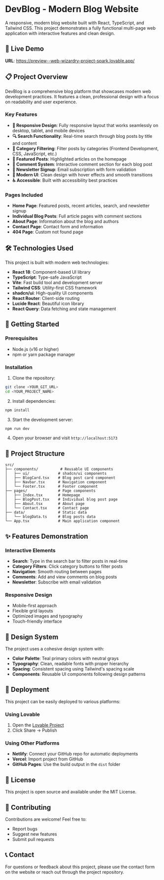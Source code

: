 # DevBlog - Modern Blog Website

A responsive, modern blog website built with React, TypeScript, and Tailwind CSS. This project demonstrates a fully functional multi-page web application with interactive features and clean design.

## 🌟 Live Demo

**URL**: https://preview--web-wizardry-project-spark.lovable.app/

## 📋 Project Overview

DevBlog is a comprehensive blog platform that showcases modern web development practices. It features a clean, professional design with a focus on readability and user experience.

### Key Features

- **📱 Responsive Design**: Fully responsive layout that works seamlessly on desktop, tablet, and mobile devices
- **🔍 Search Functionality**: Real-time search through blog posts by title and content
- **📂 Category Filtering**: Filter posts by categories (Frontend Development, CSS, JavaScript, etc.)
- **📖 Featured Posts**: Highlighted articles on the homepage
- **💬 Comment System**: Interactive comment section for each blog post
- **📧 Newsletter Signup**: Email subscription with form validation
- **🎨 Modern UI**: Clean design with hover effects and smooth transitions
- **♿ Accessible**: Built with accessibility best practices

### Pages Included

- **Home Page**: Featured posts, recent articles, search, and newsletter signup
- **Individual Blog Posts**: Full article pages with comment sections
- **About Page**: Information about the blog and authors
- **Contact Page**: Contact form and information
- **404 Page**: Custom not found page

## 🛠️ Technologies Used

This project is built with modern web technologies:

- **React 18**: Component-based UI library
- **TypeScript**: Type-safe JavaScript
- **Vite**: Fast build tool and development server
- **Tailwind CSS**: Utility-first CSS framework
- **shadcn/ui**: High-quality UI components
- **React Router**: Client-side routing
- **Lucide React**: Beautiful icon library
- **React Query**: Data fetching and state management

## 🚀 Getting Started

### Prerequisites

- Node.js (v16 or higher)
- npm or yarn package manager

### Installation

1. Clone the repository:
```bash
git clone <YOUR_GIT_URL>
cd <YOUR_PROJECT_NAME>
```

2. Install dependencies:
```bash
npm install
```

3. Start the development server:
```bash
npm run dev
```

4. Open your browser and visit `http://localhost:5173`

## 📁 Project Structure

```
src/
├── components/          # Reusable UI components
│   ├── ui/             # shadcn/ui components
│   ├── BlogCard.tsx    # Blog post card component
│   ├── Navbar.tsx      # Navigation component
│   └── Footer.tsx      # Footer component
├── pages/              # Page components
│   ├── Index.tsx       # Homepage
│   ├── BlogPost.tsx    # Individual blog post page
│   ├── About.tsx       # About page
│   └── Contact.tsx     # Contact page
├── data/               # Static data
│   └── blogData.ts     # Blog posts data
└── App.tsx             # Main application component
```

## ✨ Features Demonstration

### Interactive Elements
- **Search**: Type in the search bar to filter posts in real-time
- **Category Filters**: Click category buttons to filter posts
- **Navigation**: Smooth routing between pages
- **Comments**: Add and view comments on blog posts
- **Newsletter**: Subscribe with email validation

### Responsive Design
- Mobile-first approach
- Flexible grid layouts
- Optimized images and typography
- Touch-friendly interface

## 🎨 Design System

The project uses a cohesive design system with:
- **Color Palette**: Teal primary colors with neutral grays
- **Typography**: Clean, readable fonts with proper hierarchy
- **Spacing**: Consistent spacing using Tailwind's spacing scale
- **Components**: Reusable UI components following design patterns

## 🚢 Deployment

This project can be easily deployed to various platforms:

### Using Lovable
1. Open the [Lovable Project](https://lovable.dev/projects/1c44b12e-1984-4d2f-8688-2e8d72aee2f4)
2. Click Share → Publish

### Using Other Platforms
- **Netlify**: Connect your GitHub repo for automatic deployments
- **Vercel**: Import project from GitHub
- **GitHub Pages**: Use the build output in the `dist` folder

## 📄 License

This project is open source and available under the MIT License.

## 🤝 Contributing

Contributions are welcome! Feel free to:
- Report bugs
- Suggest new features
- Submit pull requests

## 📞 Contact

For questions or feedback about this project, please use the contact form on the website or reach out through the project repository.
